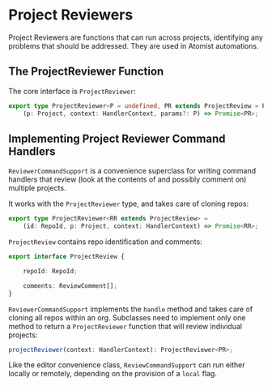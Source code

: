 # Project Reviewers
Project Reviewers are functions that can run across projects, identifying any problems that should be addressed. They are used in Atomist automations.

## The ProjectReviewer Function
The core interface is `ProjectReviewer`:

```typescript
export type ProjectReviewer<P = undefined, PR extends ProjectReview = ProjectReview> =
    (p: Project, context: HandlerContext, params?: P) => Promise<PR>;
```


## Implementing Project Reviewer Command Handlers

`ReviewerCommandSupport` is a convenience superclass for writing
command handlers that review (look at the contents of and possibly
comment on) multiple projects.

It works with the `ProjectReviewer` type, and takes care of cloning repos:

```typescript
export type ProjectReviewer<RR extends ProjectReview> =
    (id: RepoId, p: Project, context: HandlerContext) => Promise<RR>;
```

`ProjectReview` contains repo identification and comments:

```typescript
export interface ProjectReview {

    repoId: RepoId;

    comments: ReviewComment[];
}
```

`ReviewerCommandSupport` implements the `handle` method and takes care
of cloning all repos within an org. Subclasses need to implement only
one method to return a `ProjectReviewer` function that will review
individual projects:

```typescript
projectReviewer(context: HandlerContext): ProjectReviewer<PR>;
```

Like the editor convenience class, `ReviewCommandSupport` can run
either locally or remotely, depending on the provision of a `local`
flag.
